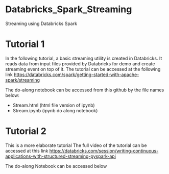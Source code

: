 # Databricks_Spark_Streaming
Streaming using Databricks Spark

# Tutorial 1
In the following tutorial, a basic streaming utility is created in Databricks. It reads data from input files provided by Databricks for demo and create streaming event on top of it.
The tutorial can be accessed at the following link
https://databricks.com/spark/getting-started-with-apache-spark/streaming

The do-along notebook can be accessed from this github by the file names below:
- Stream.html (html file version of ipynb)
- Stream.ipynb (ipynb do along notebook)

# Tutorial 2
This is a more elaborate tutorial
The full video of the tutorial can be accessed at this link
https://databricks.com/session/writing-continuous-applications-with-structured-streaming-pyspark-api

The do-along Notebook can be accessed below


